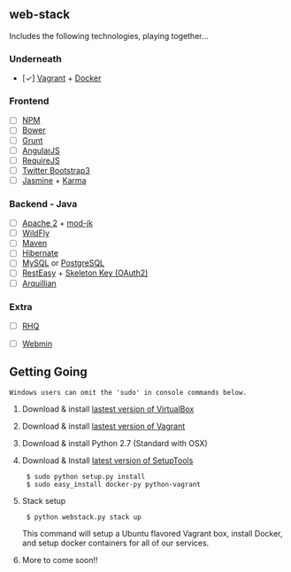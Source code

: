 ## web-stack

Includes the following technologies, playing together...

### Underneath
  - [✓] [Vagrant](http://www.vagrantup.com/) + [Docker](https://github.com/dotcloud/docker)

### Frontend
  - [ ] [NPM](https://npmjs.org/)
  - [ ] [Bower](http://bower.io/)
  - [ ] [Grunt](http://gruntjs.com/)
  - [ ] [AngularJS](http://angularjs.org/)
  - [ ] [RequireJS](http://requirejs.org/)
  - [ ] [Twitter Bootstrap3](http://getbootstrap.com/)
  - [ ] [Jasmine](http://pivotal.github.io/jasmine/) + [Karma](http://karma-runner.github.io)

### Backend - Java
  - [ ] [Apache 2](http://www.apache.org/) + [mod-jk](http://tomcat.apache.org/connectors-doc/)
  - [ ] [WildFly](https://www.wildfly.org)
  - [ ] [Maven](http://maven.apache.org/)
  - [ ] [Hibernate](http://www.hibernate.org/)
  - [ ] [MySQL](http://www.mysql.com/) or [PostgreSQL](http://www.postgresql.org/)
  - [ ] [RestEasy](http://www.jboss.org/resteasy) + [Skeleton Key (OAuth2)](http://docs.jboss.org/resteasy/docs/3.0-beta-2/userguide/html/oauth2.html)
  - [ ] [Arquillian](http://arquillian.org/)

### Extra
  - [ ] [RHQ](http://www.jboss.org/rhq)
  - [ ] [Webmin](http://www.webmin.com/)


Getting Going
----------------

    Windows users can omit the 'sudo' in console commands below.

1. Download & install [lastest version of VirtualBox](https://www.virtualbox.org/)
2. Download & install [lastest version of Vagrant](http://downloads.vagrantup.com/)
3. Download & install Python 2.7 (Standard with OSX)
4. Download & Install [latest version of SetupTools](https://pypi.python.org/pypi/setuptools)
        
        $ sudo python setup.py install    
        $ sudo easy_install docker-py python-vagrant

5. Stack setup

        $ python webstack.py stack up

    This command will setup a Ubuntu flavored Vagrant box, install Docker, and setup docker containers for all of our services.

6. More to come soon!!